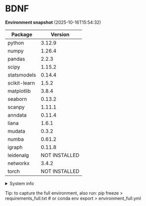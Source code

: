 # BDNF
**Environment snapshot** (2025-10-16T15:54:32)

| Package | Version |
|---------|---------|
| python | 3.12.9 |
| numpy | 1.26.4 |
| pandas | 2.2.3 |
| scipy | 1.15.2 |
| statsmodels | 0.14.4 |
| scikit-learn | 1.5.2 |
| matplotlib | 3.8.4 |
| seaborn | 0.13.2 |
| scanpy | 1.11.1 |
| anndata | 0.11.4 |
| liana | 1.6.1 |
| mudata | 0.3.2 |
| numba | 0.61.2 |
| igraph | 0.11.8 |
| leidenalg | NOT INSTALLED |
| networkx | 3.4.2 |
| torch | NOT INSTALLED |

<details><summary>System info</summary>

```json
{
  "timestamp": "2025-10-16T15:54:32",
  "python": "3.12.9",
  "executable": "/home/veerceer/miniconda3/envs/my_jupyter_env/bin/python",
  "platform": "Linux-5.15.0-130-generic-x86_64-with-glibc2.31",
  "machine": "x86_64",
  "processor": "x86_64",
  "system": "Linux",
  "release": "5.15.0-130-generic"
}
```

</details>

Tip: to capture the full environment, also run:
  pip freeze > requirements_full.txt  # or  conda env export > environment_full.yml
